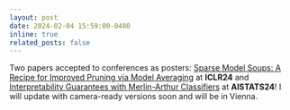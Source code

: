 ```yaml
---
layout: post
date: 2024-02-04 15:59:00-0400
inline: true
related_posts: false
---
```


Two papers accepted to conferences as posters: [Sparse Model Soups: A Recipe for Improved Pruning via Model Averaging](https://arxiv.org/abs/2306.16788) at **ICLR24** and [Interpretability Guarantees with Merlin-Arthur Classifiers](https://arxiv.org/abs/2206.00759) at **AISTATS24**! I will update with camera-ready versions soon and will be in Vienna.
